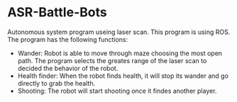 # ASR-Battle-Bots
Autonomous system program useing laser scan.
This program is using ROS. The program has the following functions:
- Wander: Robot is able to move through maze choosing the most open path. The program selects the greates range of the laser scan to decided the behavior of the robot.
- Health finder: When the robot finds health, it will stop its wander and go directly to grab the health.
- Shooting: The robot will start shooting once it findes another player.
